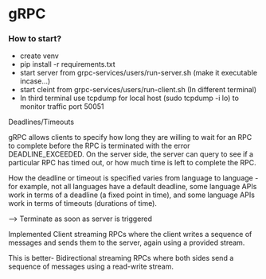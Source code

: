# gRPC

### How to start?
- create venv
- pip install -r requirements.txt
- start server from grpc-services/users/run-server.sh     (make it executable incase...)
- start cleint from grpc-services/users/run-client.sh     (In different terminal)
- In third terminal use tcpdump for local host (sudo tcpdump -i lo) to monitor traffic port 50051










Deadlines/Timeouts

gRPC allows clients to specify how long they are willing to wait for an RPC to complete before the RPC is terminated with the error DEADLINE_EXCEEDED. On the server side, the server can query to see if a particular RPC has timed out, or how much time is left to complete the RPC.

How the deadline or timeout is specified varies from language to language - for example, not all languages have a default deadline, some language APIs work in terms of a deadline (a fixed point in time), and some language APIs work in terms of timeouts (durations of time).

--> Terminate as soon as server is triggered



Implemented Client streaming RPCs where the client writes a sequence of messages and sends them to the server, again using a provided stream.

This is better- Bidirectional streaming RPCs where both sides send a sequence of messages using a read-write stream.
